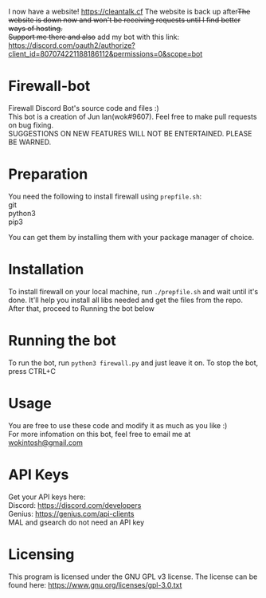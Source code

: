 I now have a website! https://cleantalk.cf The website is back up after~~The website is down now and won't be receiving requests until I find better ways of hosting.~~  
~~Support me there and also~~ add my bot with this link: https://discord.com/oauth2/authorize?client_id=807074221188186112&permissions=0&scope=bot

# Firewall-bot
Firewall Discord Bot's source code and files :)  
This bot is a creation of Jun Ian(wok#9607). Feel free to make pull requests on bug fixing.  
SUGGESTIONS ON NEW FEATURES WILL NOT BE ENTERTAINED. PLEASE BE WARNED.  

# Preparation  
You need the following to install firewall using ```prepfile.sh```:  
git  
python3  
pip3  

You can get them by installing them with your package manager of choice.  

# Installation
To install firewall on your local machine, run ```./prepfile.sh``` and wait until it's done. It'll help you install all libs needed and get the files from the repo. After that, proceed to Running the bot below

# Running the bot  
To run the bot, run ```python3 firewall.py``` and just leave it on. To stop the bot, press CTRL+C

# Usage 
You are free to use these code and modify it as much as you like :)  
For more infomation on this bot, feel free to email me at wokintosh@gmail.com

# API Keys  
Get your API keys here:  
Discord: https://discord.com/developers  
Genius: https://genius.com/api-clients  
MAL and gsearch do not need an API key

# Licensing  
This program is licensed under the GNU GPL v3 license. The license can be found here: https://www.gnu.org/licenses/gpl-3.0.txt
